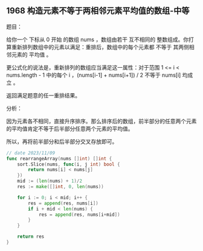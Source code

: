 ## 1968 构造元素不等于两相邻元素平均值的数组-中等

题目：

给你一个 下标从 0 开始 的数组 nums ，数组由若干 互不相同的 整数组成。你打算重新排列数组中的元素以满足：重排后，数组中的每个元素都 不等于 其两侧相邻元素的 平均值 。

更公式化的说法是，重新排列的数组应当满足这一属性：对于范围 1 <= i < nums.length - 1 中的每个 i ，(nums[i-1] + nums[i+1]) / 2 不等于 nums[i] 均成立 。

返回满足题意的任一重排结果。


分析：

因为元素各不相同，直接升序排序。那么排序后的数组，前半部分的任意两个元素的平均值肯定不等于后半部分任意两个元素的平均值。

所以，再将前半部分和后半部分交叉存放即可。


```go
// date 2023/11/09
func rearrangeArray(nums []int) []int {
    sort.Slice(nums, func(i, j int) bool {
        return nums[i] < nums[j]
    })
    mid := (len(nums) + 1)/2
    res := make([]int, 0, len(nums))

    for i := 0; i < mid; i++ {
        res = append(res, nums[i])
        if i + mid < len(nums) {
            res = append(res, nums[i+mid])
        }
    }

    return res
}
```

